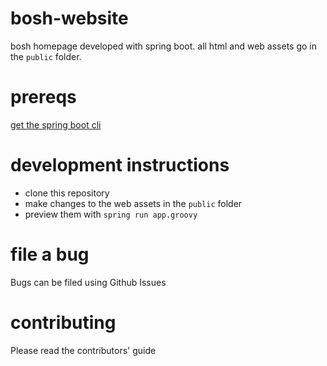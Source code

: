 bosh-website
============

bosh homepage developed with spring boot. all html and web assets go in the `public` folder.

prereqs
=======
<a href="http://projects.spring.io/spring-boot/docs/README.html">get the spring boot cli</a>

development instructions
========================

- clone this repository
- make changes to the web assets in the `public` folder
- preview them with `spring run app.groovy`

file a bug
==========
Bugs can be filed using Github Issues

contributing
=============
Please read the contributors' guide